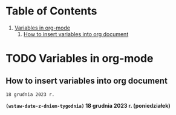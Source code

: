
# Table of Contents

1.  [Variables in org-mode](#org63f11a4)
    1.  [How to insert variables into org document](#orgf319066)



<a id="org63f11a4"></a>

# TODO Variables in org-mode


<a id="orgf319066"></a>

## How to insert variables into org document

    18 grudnia 2023 r.

**`(wstaw-date-z-dniem-tygodnia)` 18 grudnia 2023 r. (poniedziałek)**


